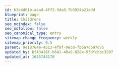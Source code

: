 ```yaml
---
id: b3e4d01b-aead-4ff2-9da8-7b3924a21edd
blueprint: page
title: Childrens
seo_noindex: false
seo_nofollow: false
seo_canonical_type: entry
sitemap_change_frequency: weekly
sitemap_priority: 0.5
parent: 9e18764e-4513-4f9f-9ec8-fb5a7db97d75
updated_by: bf43418f-b641-40a9-8284-93dfcbbc3207
updated_at: 1645744170
---
```

